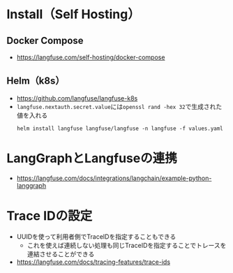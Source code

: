 # Install（Self Hosting）
## Docker Compose
- https://langfuse.com/self-hosting/docker-compose

## Helm（k8s）
- https://github.com/langfuse/langfuse-k8s
- `langfuse.nextauth.secret.value`には`openssl rand -hex 32`で生成された値を入れる  
  ```shell
  helm install langfuse langfuse/langfuse -n langfuse -f values.yaml
  ```

# LangGraphとLangfuseの連携
- https://langfuse.com/docs/integrations/langchain/example-python-langgraph

# Trace IDの設定
- UUIDを使って利用者側でTraceIDを指定することもできる
  - これを使えば連続しない処理も同じTraceIDを指定することでトレースを連結させることができる
- https://langfuse.com/docs/tracing-features/trace-ids
